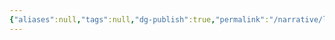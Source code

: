 ```yaml
---
{"aliases":null,"tags":null,"dg-publish":true,"permalink":"/narrative/locations/worlds/theotech-tech-labs/","dgPassFrontmatter":true}
---
```


